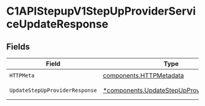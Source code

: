 # C1APIStepupV1StepUpProviderServiceUpdateResponse


## Fields

| Field                                                                                               | Type                                                                                                | Required                                                                                            | Description                                                                                         |
| --------------------------------------------------------------------------------------------------- | --------------------------------------------------------------------------------------------------- | --------------------------------------------------------------------------------------------------- | --------------------------------------------------------------------------------------------------- |
| `HTTPMeta`                                                                                          | [components.HTTPMetadata](../../models/components/httpmetadata.md)                                  | :heavy_check_mark:                                                                                  | N/A                                                                                                 |
| `UpdateStepUpProviderResponse`                                                                      | [*components.UpdateStepUpProviderResponse](../../models/components/updatestepupproviderresponse.md) | :heavy_minus_sign:                                                                                  | Successful response                                                                                 |